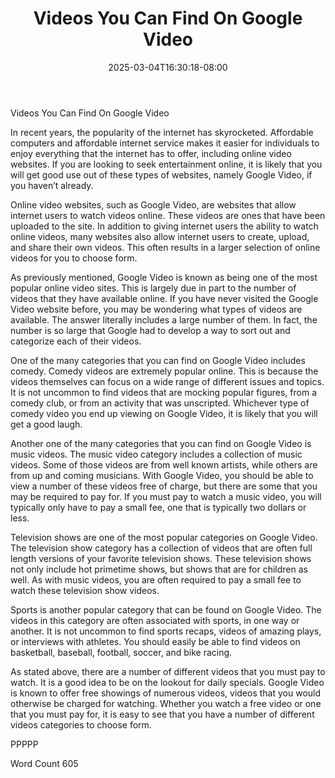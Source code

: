 ﻿---
title: "Videos You Can Find On Google Video"
date: 2025-03-04T16:30:18-08:00
description: "Video Sites Tips for Web Success"
featured_image: "/images/Video Sites.jpg"
tags: ["Video Sites"]
---

Videos You Can Find On Google Video

In recent years, the popularity of the internet has skyrocketed. Affordable computers and affordable internet service makes it easier for individuals to enjoy everything that the internet has to offer, including online video websites. If you are looking to seek entertainment online, it is likely that you will get good use out of these types of websites, namely Google Video, if you haven’t already.

Online video websites, such as Google Video, are websites that allow internet users to watch videos online. These videos are ones that have been uploaded to the site.  In addition to giving internet users the ability to watch online videos, many websites also allow internet users to create, upload, and share their own videos. This often results in a larger selection of online videos for you to choose form.

As previously mentioned, Google Video is known as being one of the most popular online video sites.  This is largely due in part to the number of videos that they have available online. If you have never visited the Google Video website before, you may be wondering what types of videos are available.  The answer literally includes a large number of them.  In fact, the number is so large that Google had to develop a way to sort out and categorize each of their videos. 

One of the many categories that you can find on Google Video includes comedy. Comedy videos are extremely popular online. This is because the videos themselves can focus on a wide range of different issues and topics.  It is not uncommon to find videos that are mocking popular figures, from a comedy club, or from an activity that was unscripted.  Whichever type of comedy video you end up viewing on Google Video, it is likely that you will get a good laugh.

Another one of the many categories that you can find on Google Video is music videos.  The music video category includes a collection of music videos.  Some of those videos are from well known artists, while others are from up and coming musicians.  With Google Video, you should be able to view a number of these videos free of charge, but there are some that you may be required to pay for. If you must pay to watch a music video, you will typically only have to pay a small fee, one that is typically two dollars or less.

Television shows are one of the most popular categories on Google Video. The television show category has a collection of videos that are often full length versions of your favorite television shows.  These television shows not only include hot primetime shows, but shows that are for children as well. As with music videos, you are often required to pay a small fee to watch these television show videos.

Sports is another popular category that can be found on Google Video. The videos in this category are often associated with sports, in one way or another. It is not uncommon to find sports recaps, videos of amazing plays, or interviews with athletes.  You should easily be able to find videos on basketball, baseball, football, soccer, and bike racing.

As stated above, there are a number of different videos that you must pay to watch.  It is a good idea to be on the lookout for daily specials.  Google Video is known to offer free showings of numerous videos, videos that you would otherwise be charged for watching.  Whether you watch a free video or one that you must pay for, it is easy to see that you have a number of different videos categories to choose form.

PPPPP

Word Count 605

